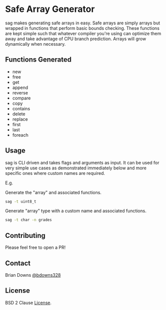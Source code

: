 # Safe Array Generator

sag makes generating safe arrays in easy. Safe arrays are simply arrays but wrapped in functions that perform basic bounds checking. These functions are kept simple such that whatever compiler you're using can optimize them away and take advantage of CPU branch prediction. Arrays will grow dynamically when necessary.

## Functions Generated

* new
* free
* get
* append
* reverse
* compare
* copy
* contains
* delete
* replace
* first
* last
* foreach

## Usage

sag is CLI driven and takes flags and arguments as input. It can be used for very simple use cases as demonstrated immediately below and more specific ones where custom names are required.

E.g.

Generate the "array" and associated functions.

```sh
sag -t uint8_t
```

Generate "array" type with a custom name and associated functions.

```sh
sag -t char -n grades
```

## Contributing

Please feel free to open a PR!

## Contact

Brian Downs [@bdowns328](http://twitter.com/bdowns328)

## License

BSD 2 Clause [License](/LICENSE).
